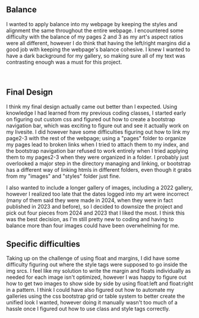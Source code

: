 <h2>Balance</h2>
<p>I wanted to apply balance into my webpage by keeping the styles and alignment the same throughout the entire webpage. I encountered some difficulty with the balance of my pages 2 and 3 as my art's aspect ratios were all different, however I do think that having the left/right margins did a good job with keeping the webpage's balance cohesive. I knew I wanted to have a dark background for my gallery, so making sure all of my text was contrasting enough was a must for this project. </p>
<br>
<h2>Final Design</h2>
<p>I think my final design actually came out better than I expected. Using knowledge I had learned from my previous coding classes, I started early on figuring out custom css and figured out how to create a bootstrap navigation bar, which was exciting to figure out and see it actually work on my livesite. I did however have some difficulties figuring out how to link my page2-3 with the rest of the webpage; using a "pages" folder to organize my pages lead to broken links when I tried to attach them to my index, and the bootstrap navigation bar refused to work entirely when I tried applying them to my pages2-3 when they were organized in a folder. I probably just overlooked a major step in the directory managing and linking, or bootstrap has a different way of linking htmls in different folders, even though it grabs from my "images" and "styles" folder just fine. </p>
<p>I also wanted to include a longer gallery of images, including a 2022 gallery, however I realized too late that the dates logged into my art were incorrect (many of them said they were made in 2024, when they were in fact published in 2023 and before), so I decided to downsize the project and pick out four pieces from 2024 and 2023 that I liked the most. I think this was the best decision, as I'm still pretty new to coding and having to balance more than four images could have been overwhelming for me.
<br>
<h2>Specific difficulties</h2>
<p>Taking up on the challenge of using float and margins, I did have some difficulty figuring out where the style tags were supposed to go inside the img srcs. I feel like my solution to write the margin and floats individually as needed for each image isn't optimized, however I was happy to figure out how to get two images to show side by side by using float:left and float:right in a pattern. I think I could have also figured out how to automate my galleries using the css bootstrap grid or table system to better create the unified look I wanted, however doing it manually wasn't too much of a hassle once I figured out how to use class and style tags correctly.